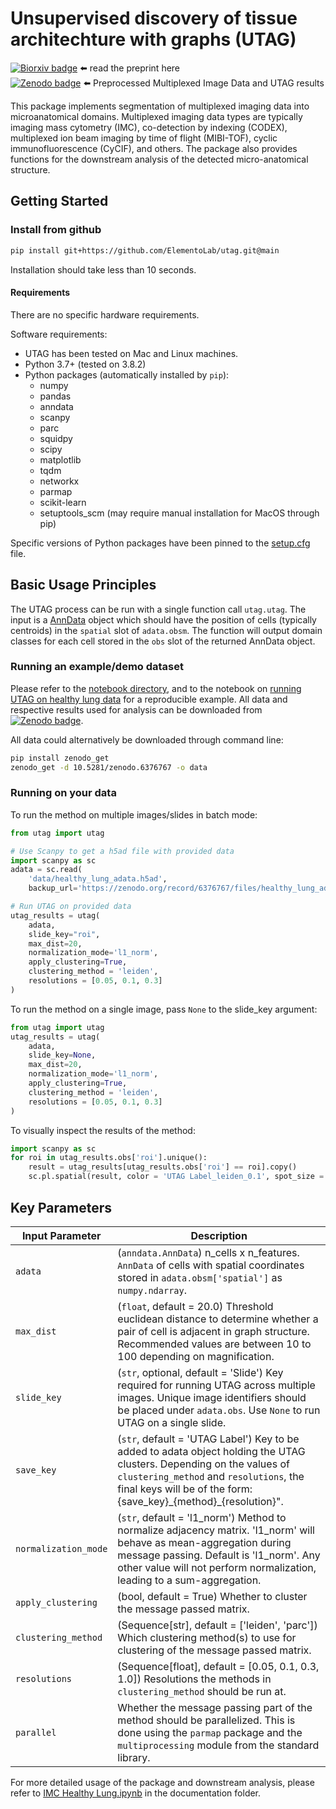 # Unsupervised discovery of tissue architechture with graphs (UTAG)

[![Biorxiv badge](https://zenodo.org/badge/doi/10.1101/2022.03.15.484534.svg)](https://doi.org/10.1101/2022.03.15.484534) ⬅️ read the preprint here  <br>
[![Zenodo badge](https://zenodo.org/badge/doi/10.5281/zenodo.6376767.svg)](https://doi.org/10.5281/zenodo.6376767) ⬅️ Preprocessed Multiplexed Image Data and UTAG results <br>
 
This package implements segmentation of multiplexed imaging data into microanatomical domains.
Multiplexed imaging data types are typically imaging mass cytometry (IMC), co-detection by indexing (CODEX), multiplexed ion beam imaging by time of flight (MIBI-TOF), cyclic immunofluorescence (CyCIF), and others.
The package also provides functions for the downstream analysis of the detected micro-anatomical structure.


## Getting Started

### Install from github

```bash
pip install git+https://github.com/ElementoLab/utag.git@main
```
Installation should take less than 10 seconds.

#### Requirements
There are no specific hardware requirements.

Software requirements:
- UTAG has been tested on Mac and Linux machines.
- Python 3.7+ (tested on 3.8.2)
- Python packages (automatically installed by `pip`):
  - numpy
  - pandas
  - anndata
  - scanpy
  - parc
  - squidpy
  - scipy
  - matplotlib
  - tqdm
  - networkx
  - parmap
  - scikit-learn
  - setuptools_scm (may require manual installation for MacOS through pip)

Specific versions of Python packages have been pinned to the [setup.cfg](setup.cfg) file.

## Basic Usage Principles

The UTAG process can be run with a single function call `utag.utag`.
The input is a [AnnData](https://anndata.readthedocs.io/) object which should have the position of cells (typically centroids) in the `spatial` slot of `adata.obsm`.
The function will output domain classes for each cell stored in the `obs` slot of the returned AnnData object.


### Running an example/demo dataset

Please refer to the [notebook directory](documentation/), and to the notebook on [running UTAG on healthy lung data](https://github.com/ElementoLab/utag/blob/main/documentation/IMC%20Healthy%20Lung.ipynb) for a reproducible example.
All data and respective results used for analysis can be downloaded from [![Zenodo badge](https://zenodo.org/badge/doi/10.5281/zenodo.6376767.svg)](https://doi.org/10.5281/zenodo.6376767).

All data could alternatively be downloaded through command line:
```bash
pip install zenodo_get
zenodo_get -d 10.5281/zenodo.6376767 -o data
```

### Running on your data

To run the method on multiple images/slides in batch mode:
```python
from utag import utag

# Use Scanpy to get a h5ad file with provided data
import scanpy as sc
adata = sc.read(
    'data/healthy_lung_adata.h5ad',
    backup_url='https://zenodo.org/record/6376767/files/healthy_lung_adata.h5ad?download=1')

# Run UTAG on provided data
utag_results = utag(
    adata,
    slide_key="roi",
    max_dist=20,
    normalization_mode='l1_norm',
    apply_clustering=True,
    clustering_method = 'leiden', 
    resolutions = [0.05, 0.1, 0.3]
)
```

To run the method on a single image, pass `None` to the slide_key argument:
```python
from utag import utag
utag_results = utag(
    adata,
    slide_key=None,
    max_dist=20,
    normalization_mode='l1_norm',
    apply_clustering=True,
    clustering_method = 'leiden', 
    resolutions = [0.05, 0.1, 0.3]
)
```

To visually inspect the results of the method:
```python
import scanpy as sc
for roi in utag_results.obs['roi'].unique():
    result = utag_results[utag_results.obs['roi'] == roi].copy()
    sc.pl.spatial(result, color = 'UTAG Label_leiden_0.1', spot_size = 10)
```

## Key Parameters

| Input Parameter | Description |
| ---------- |----------|
| `adata` | (`anndata.AnnData`) n_cells x n_features. `AnnData` of cells with spatial coordinates stored in `adata.obsm['spatial']` as `numpy.ndarray`. |
| `max_dist` | (`float`, default = 20.0) Threshold euclidean distance to determine whether a pair of cell is adjacent in graph structure. Recommended values are between 10 to 100 depending on magnification. |
| `slide_key` | (`str`, optional, default = 'Slide') Key required for running UTAG across multiple images. Unique image identifiers should be placed under `adata.obs`. Use `None` to run UTAG on a single slide. |
| `save_key` | (`str`, default = 'UTAG Label') Key to be added to adata object holding the UTAG clusters. Depending on the values of `clustering_method` and `resolutions`, the final keys will be of the form: {save_key}\_{method}\_{resolution}". |
| `normalization_mode` |  (`str`, default = 'l1_norm') Method to normalize adjacency matrix. 'l1_norm' will behave as mean-aggregation during message passing. Default is 'l1_norm'. Any other value will not perform normalization, leading to a sum-aggregation. |
| `apply_clustering` |  (bool, default = True) Whether to cluster the message passed matrix. |
| `clustering_method` |  (Sequence[str], default = ['leiden', 'parc']) Which clustering method(s) to use for clustering of the message passed matrix. |
| `resolutions` |  (Sequence[float], default = [0.05, 0.1, 0.3, 1.0]) Resolutions the methods in `clustering_method` should be run at. |
| `parallel` | Whether the message passing part of the method should be parallelized. This is done using the `parmap` package and the `multiprocessing` module from the standard library. |

For more detailed usage of the package and downstream analysis, please refer to [IMC Healthy Lung.ipynb](https://github.com/ElementoLab/utag/blob/main/documentation/IMC%20Healthy%20Lung.ipynb) in the documentation folder.
